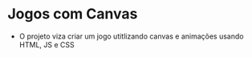 # Jogos com Canvas

- O projeto viza criar um jogo utitlizando canvas e animações usando HTML, JS e CSS 